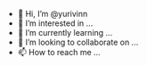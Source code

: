 - 👋 Hi, I’m @yurivinn
- 👀 I’m interested in ...
- 🌱 I’m currently learning ...
- 💞️ I’m looking to collaborate on ...
- 📫 How to reach me ...

<!---
yurivinn/yurivinn is a ✨ special ✨ repository because its `README.md` (this file) appears on your GitHub profile.
You can click the Preview link to take a look at your changes.
--->
